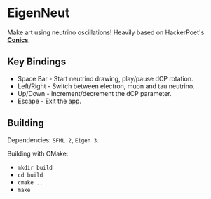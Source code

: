 # EigenNeut
Make art using neutrino oscillations! Heavily based on HackerPoet's [**Conics**](https://github.com/HackerPoet/Conics).

## Key Bindings
* Space Bar - Start neutrino drawing, play/pause dCP rotation.
* Left/Right - Switch between electron, muon and tau neutrino.
* Up/Down - Increment/decrement the dCP parameter.
* Escape - Exit the app.

## Building

Dependencies: `SFML 2`, `Eigen 3`.

Building with CMake:

* `mkdir build`
* `cd build`
* `cmake ..`
* `make`
